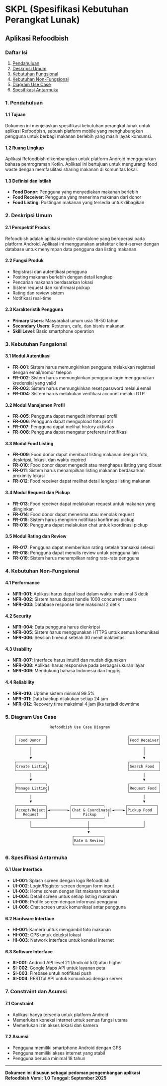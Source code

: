 # SKPL (Spesifikasi Kebutuhan Perangkat Lunak)
## Aplikasi Refoodbish

### Daftar Isi
1. [Pendahuluan](#pendahuluan)
2. [Deskripsi Umum](#deskripsi-umum)
3. [Kebutuhan Fungsional](#kebutuhan-fungsional)
4. [Kebutuhan Non-Fungsional](#kebutuhan-non-fungsional)
5. [Diagram Use Case](#diagram-use-case)
6. [Spesifikasi Antarmuka](#spesifikasi-antarmuka)

### 1. Pendahuluan

#### 1.1 Tujuan
Dokumen ini menjelaskan spesifikasi kebutuhan perangkat lunak untuk aplikasi Refoodbish, sebuah platform mobile yang menghubungkan pengguna untuk berbagi makanan berlebih yang masih layak konsumsi.

#### 1.2 Ruang Lingkup
Aplikasi Refoodbish dikembangkan untuk platform Android menggunakan bahasa pemrograman Kotlin. Aplikasi ini bertujuan untuk mengurangi food waste dengan memfasilitasi sharing makanan di komunitas lokal.

#### 1.3 Definisi dan Istilah
- **Food Donor**: Pengguna yang menyediakan makanan berlebih
- **Food Receiver**: Pengguna yang menerima makanan dari donor
- **Food Listing**: Postingan makanan yang tersedia untuk dibagikan

### 2. Deskripsi Umum

#### 2.1 Perspektif Produk
Refoodbish adalah aplikasi mobile standalone yang beroperasi pada platform Android. Aplikasi ini menggunakan arsitektur client-server dengan database untuk menyimpan data pengguna dan listing makanan.

#### 2.2 Fungsi Produk
- Registrasi dan autentikasi pengguna
- Posting makanan berlebih dengan detail lengkap
- Pencarian makanan berdasarkan lokasi
- Sistem request dan konfirmasi pickup
- Rating dan review sistem
- Notifikasi real-time

#### 2.3 Karakteristik Pengguna
- **Primary Users**: Masyarakat umum usia 18-50 tahun
- **Secondary Users**: Restoran, cafe, dan bisnis makanan
- **Skill Level**: Basic smartphone operation

### 3. Kebutuhan Fungsional

#### 3.1 Modul Autentikasi
- **FR-001**: Sistem harus memungkinkan pengguna melakukan registrasi dengan email/nomor telepon
- **FR-002**: Sistem harus memungkinkan pengguna login menggunakan kredensial yang valid
- **FR-003**: Sistem harus memungkinkan reset password melalui email
- **FR-004**: Sistem harus melakukan verifikasi account melalui OTP

#### 3.2 Modul Manajemen Profil
- **FR-005**: Pengguna dapat mengedit informasi profil
- **FR-006**: Pengguna dapat mengupload foto profil
- **FR-007**: Pengguna dapat melihat history aktivitas
- **FR-008**: Pengguna dapat mengatur preferensi notifikasi

#### 3.3 Modul Food Listing
- **FR-009**: Food donor dapat membuat listing makanan dengan foto, deskripsi, lokasi, dan waktu expired
- **FR-010**: Food donor dapat mengedit atau menghapus listing yang dibuat
- **FR-011**: Sistem harus menampilkan listing makanan berdasarkan proximity lokasi
- **FR-012**: Food receiver dapat melihat detail lengkap listing makanan

#### 3.4 Modul Request dan Pickup
- **FR-013**: Food receiver dapat melakukan request untuk makanan yang diinginkan
- **FR-014**: Food donor dapat menerima atau menolak request
- **FR-015**: Sistem harus mengirim notifikasi konfirmasi pickup
- **FR-016**: Pengguna dapat melakukan chat untuk koordinasi pickup

#### 3.5 Modul Rating dan Review
- **FR-017**: Pengguna dapat memberikan rating setelah transaksi selesai
- **FR-018**: Pengguna dapat menulis review untuk pengguna lain
- **FR-019**: Sistem harus menampilkan rating rata-rata pengguna

### 4. Kebutuhan Non-Fungsional

#### 4.1 Performance
- **NFR-001**: Aplikasi harus dapat load dalam waktu maksimal 3 detik
- **NFR-002**: Sistem harus dapat handle 1000 concurrent users
- **NFR-003**: Database response time maksimal 2 detik

#### 4.2 Security
- **NFR-004**: Data pengguna harus dienkripsi
- **NFR-005**: Sistem harus menggunakan HTTPS untuk semua komunikasi
- **NFR-006**: Session timeout setelah 30 menit inaktivitas

#### 4.3 Usability
- **NFR-007**: Interface harus intuitif dan mudah digunakan
- **NFR-008**: Aplikasi harus responsive pada berbagai ukuran layar
- **NFR-009**: Mendukung bahasa Indonesia dan Inggris

#### 4.4 Reliability
- **NFR-010**: Uptime sistem minimal 99.5%
- **NFR-011**: Data backup dilakukan setiap 24 jam
- **NFR-012**: Recovery time maksimal 4 jam jika terjadi downtime

### 5. Diagram Use Case

```
                    Refoodbish Use Case Diagram
                           
    ┌─────────────┐                                    ┌─────────────┐
    │ Food Donor  │                                    │Food Receiver│
    └─────────────┘                                    └─────────────┘
           │                                                  │
           │                                                  │
           ▼                                                  ▼
    ┌─────────────┐                                    ┌─────────────┐
    │Create Listing│                                   │Search Food  │
    └─────────────┘                                    └─────────────┘
           │                                                  │
           ▼                                                  ▼
    ┌─────────────┐                                    ┌─────────────┐
    │Manage Listing│                                   │Request Food │
    └─────────────┘                                    └─────────────┘
           │                                                  │
           ▼                                                  ▼
    ┌─────────────┐          ┌──────────────┐         ┌─────────────┐
    │Accept/Reject│◄────────►│Chat & Coordinate│◄────►│Pickup Food  │
    │   Request   │          │     Pickup     │       └─────────────┘
    └─────────────┘          └──────────────┘
           │                         │                        │
           └─────────────────────────┼────────────────────────┘
                                     ▼
                              ┌─────────────┐
                              │Rate & Review│
                              └─────────────┘
```

### 6. Spesifikasi Antarmuka

#### 6.1 User Interface
- **UI-001**: Splash screen dengan logo Refoodbish
- **UI-002**: Login/Register screen dengan form input
- **UI-003**: Home screen dengan list makanan terdekat
- **UI-004**: Detail screen untuk setiap listing makanan
- **UI-005**: Profile screen dengan informasi pengguna
- **UI-006**: Chat screen untuk komunikasi antar pengguna

#### 6.2 Hardware Interface
- **HI-001**: Kamera untuk mengambil foto makanan
- **HI-002**: GPS untuk deteksi lokasi
- **HI-003**: Network interface untuk koneksi internet

#### 6.3 Software Interface
- **SI-001**: Android API level 21 (Android 5.0) atau higher
- **SI-002**: Google Maps API untuk layanan peta
- **SI-003**: Firebase untuk notifikasi push
- **SI-004**: RESTful API untuk komunikasi dengan server

### 7. Constraint dan Asumsi

#### 7.1 Constraint
- Aplikasi hanya tersedia untuk platform Android
- Memerlukan koneksi internet untuk semua fungsi utama
- Memerlukan izin akses lokasi dan kamera

#### 7.2 Asumsi
- Pengguna memiliki smartphone Android dengan GPS
- Pengguna memiliki akses internet yang stabil
- Pengguna berusia minimal 18 tahun

---

**Dokumen ini disusun sebagai pedoman pengembangan aplikasi Refoodbish**
**Versi: 1.0**
**Tanggal: September 2025**
